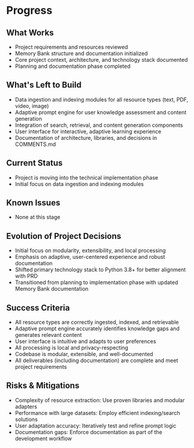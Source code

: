 # Progress

## What Works

- Project requirements and resources reviewed
- Memory Bank structure and documentation initialized
- Core project context, architecture, and technology stack documented
- Planning and documentation phase completed

## What's Left to Build

- Data ingestion and indexing modules for all resource types (text, PDF, video, image)
- Adaptive prompt engine for user knowledge assessment and content generation
- Integration of search, retrieval, and content generation components
- User interface for interactive, adaptive learning experience
- Documentation of architecture, libraries, and decisions in COMMENTS.md

## Current Status

- Project is moving into the technical implementation phase
- Initial focus on data ingestion and indexing modules

## Known Issues

- None at this stage

## Evolution of Project Decisions

- Initial focus on modularity, extensibility, and local processing
- Emphasis on adaptive, user-centered experience and robust documentation
- Shifted primary technology stack to Python 3.8+ for better alignment with PRD
- Transitioned from planning to implementation phase with updated Memory Bank documentation

## Success Criteria

- All resource types are correctly ingested, indexed, and retrievable
- Adaptive prompt engine accurately identifies knowledge gaps and generates relevant content
- User interface is intuitive and adapts to user preferences
- All processing is local and privacy-respecting
- Codebase is modular, extensible, and well-documented
- All deliverables (including documentation) are complete and meet project requirements

## Risks & Mitigations

- Complexity of resource extraction: Use proven libraries and modular adapters
- Performance with large datasets: Employ efficient indexing/search solutions
- User adaptation accuracy: Iteratively test and refine prompt logic
- Documentation gaps: Enforce documentation as part of the development workflow
